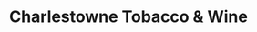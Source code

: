---
title: "Charlestowne Tobacco & Wine"
url: /charleston/charlestowne-tobacco-and-wine/
shop: tobacco
---